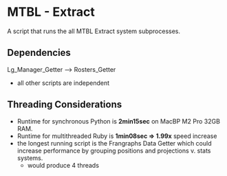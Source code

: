 # MTBL - Extract
A script that runs the all MTBL Extract system subprocesses.

## Dependencies
Lg_Manager_Getter --> Rosters_Getter
- all other scripts are independent

## Threading Considerations
- Runtime for synchronous Python is **2min15sec** on MacBP M2 Pro 32GB RAM.
- Runtime for multithreaded Ruby is **1min08sec => 1.99x** speed increase
- the longest running script is the Frangraphs Data Getter which could increase performance by grouping positions and projections v. stats systems.
  - would produce 4 threads
